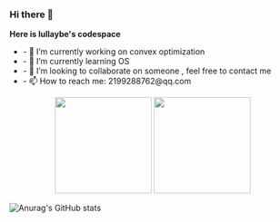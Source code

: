### Hi there 👋

**Here is lullaybe's codespace**
<ul>
<li>- 🔭 I’m currently working on convex optimization </li>
<li>- 🌱 I’m currently learning OS </li>
<li>- 👯 I’m looking to collaborate on someone , feel free to contact me</li>
<li>- 📫 How to reach me: 2199288762@qq.com</li>

</ul>


<div align="center">
<span>  </span>
<img height="170px" src="https://github-readme-stats.vercel.app/api?username=lullabyeoytl" /><span>  </span><img height="170px" src="https://github-readme-stats.vercel.app/api/top-langs/?username=lullabyeoytl&layout=compact&langs_count=8" />
<span>  </span>
</div>

![Anurag's GitHub stats](https://github-readme-stats.vercel.app/api?username=lullabyeoytl&count_private=true)
<!--
**lullabyeoytl/lullabyeoytl** is a ✨ _special_ ✨ repository because its `README.md` (this file) appears on your GitHub profile.

Here are some ideas to get you started:

- 🔭 I’m currently working on ...
- 🌱 I’m currently learning ...
- 👯 I’m looking to collaborate on ...
- 🤔 I’m looking for help with ...
- 💬 Ask me about ...
- 📫 How to reach me: ...
- 😄 Pronouns: ...
- ⚡ Fun fact: ...
-->
